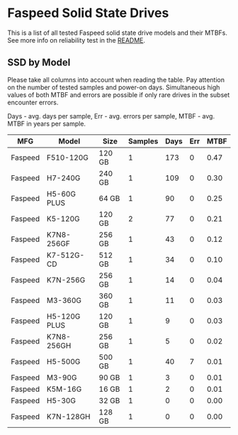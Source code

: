Faspeed Solid State Drives
==========================

This is a list of all tested Faspeed solid state drive models and their MTBFs. See
more info on reliability test in the [README](https://github.com/linuxhw/SMART).

SSD by Model
------------

Please take all columns into account when reading the table. Pay attention on the
number of tested samples and power-on days. Simultaneous high values of both MTBF
and errors are possible if only rare drives in the subset encounter errors.

Days - avg. days per sample,
Err  - avg. errors per sample,
MTBF - avg. MTBF in years per sample.

| MFG       | Model              | Size   | Samples | Days  | Err   | MTBF |
|-----------|--------------------|--------|---------|-------|-------|------|
| Faspeed   | F510-120G          | 120 GB | 1       | 173   | 0     | 0.47   |
| Faspeed   | H7-240G            | 240 GB | 1       | 109   | 0     | 0.30   |
| Faspeed   | H5-60G PLUS        | 64 GB  | 1       | 90    | 0     | 0.25   |
| Faspeed   | K5-120G            | 120 GB | 2       | 77    | 0     | 0.21   |
| Faspeed   | K7N8-256GF         | 256 GB | 1       | 43    | 0     | 0.12   |
| Faspeed   | K7-512G-CD         | 512 GB | 1       | 34    | 0     | 0.10   |
| Faspeed   | K7N-256G           | 256 GB | 1       | 14    | 0     | 0.04   |
| Faspeed   | M3-360G            | 360 GB | 1       | 11    | 0     | 0.03   |
| Faspeed   | H5-120G PLUS       | 120 GB | 1       | 9     | 0     | 0.03   |
| Faspeed   | K7N8-256GH         | 256 GB | 1       | 5     | 0     | 0.02   |
| Faspeed   | H5-500G            | 500 GB | 1       | 40    | 7     | 0.01   |
| Faspeed   | M3-90G             | 90 GB  | 1       | 3     | 0     | 0.01   |
| Faspeed   | K5M-16G            | 16 GB  | 1       | 2     | 0     | 0.01   |
| Faspeed   | H5-30G             | 32 GB  | 1       | 0     | 0     | 0.00   |
| Faspeed   | K7N-128GH          | 128 GB | 1       | 0     | 0     | 0.00   |
